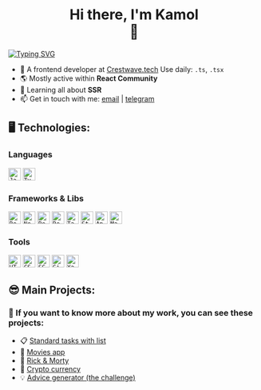 <h1 align='center'>
  Hi there, I'm Kamol <br/>
  👋 <br/>
</h1>

<!-- <p align='center'><samp>Frontend engineer, Web developer, average javaScript enjoyer</samp></p>
 -->

[![Typing SVG](https://readme-typing-svg.herokuapp.com?font=Fira+Code&size=22&pause=1000&center=true&width=1000&lines=average+javaScript+enjoyer)](https://git.io/typing-svg)

- 💼 A frontend developer at [Crestwave.tech](https://crestwavetech.ru/)
  Use daily: `.ts`, `.tsx`
- 🌎 Mostly active within **React Community**
- 📖 Learning all about **SSR**
- 📫 Get in touch with me: [email](https://khamidoff09@gmail.com) | [telegram](https://t.me/khamidoff09)

<!-- <p align='top'>&nbsp; &nbsp; <a href="https://t.me/khamidoff09" target="blank"><img align="center" src="https://upload.wikimedia.org/wikipedia/commons/8/82/Telegram_logo.svg" alt="kamolkhamidov" height="30" width="30"/></a>&nbsp; &nbsp;
<a href="https://linkedin.com/in/kamol-khamidov-a35022239" target="blank"><img align="center" src="https://upload.wikimedia.org/wikipedia/commons/8/81/LinkedIn_icon.svg" alt="kamolkhamidov" height="30" width="30"/></a>&nbsp; &nbsp;
</p>
 -->

## 🖥️ Technologies:

<section>
  <h3>Languages</h3>
  <p display=flex>
    <code><img title="JavaScript" height="25" src="https://cdn.jsdelivr.net/gh/devicons/devicon/icons/javascript/javascript-original.svg"></code>
    <code><img title="TypeScript" height="25" src="https://cdn.jsdelivr.net/gh/devicons/devicon/icons/typescript/typescript-original.svg"></code>
  <p>
  <h3>Frameworks & Libs</h3>
  <p>
    <code><img title="React" height="25" src="https://cdn.jsdelivr.net/gh/devicons/devicon/icons/react/react-original.svg"></code>
    <code><img title="NextJs" height="25" src="https://cdn.jsdelivr.net/gh/devicons/devicon/icons/nextjs/nextjs-original.svg"></code>
    <code><img title="Redux" height="25" src="https://cdn.jsdelivr.net/gh/devicons/devicon/icons/redux/redux-original.svg"></code>
    <code><img title="React Query" height="25" src="https://seeklogo.com/images/R/react-query-logo-1340EA4CE9-seeklogo.com.png"></code>
    <code><img title="Tailwind" height="25" src="https://cdn.jsdelivr.net/gh/devicons/devicon/icons/tailwindcss/tailwindcss-plain.svg"></code>
    <code><img title="Styled Components" height="25" src="https://miro.medium.com/max/636/1*7jRD5QhgARucFKvRHFxpOg.png"></code>
    <code><img title="Ant Design" height="25" src="https://iconape.com/wp-content/files/ro/370540/png/370540.png"></code>
    <code><img title="Material UI" height="25" src="https://cdn.jsdelivr.net/gh/devicons/devicon/icons/materialui/materialui-original.svg"></code>
  </p>
  <h3>Tools</h3>
  <p>
    <code><img title="HTML" height="25" src="https://cdn.jsdelivr.net/gh/devicons/devicon/icons/html5/html5-original.svg"></code>
    <code><img title="CSS" height="25" src="https://cdn.jsdelivr.net/gh/devicons/devicon/icons/css3/css3-original.svg"></code>
    <code><img title="SCSS" height="25" src="https://cdn.jsdelivr.net/gh/devicons/devicon/icons/sass/sass-original.svg"></code>
    <code><img title="Git" height="25" src="https://cdn.jsdelivr.net/gh/devicons/devicon/icons/git/git-original.svg"></code>
    <code><img title="Yarn" height="25" src="https://cdn.jsdelivr.net/gh/devicons/devicon/icons/yarn/yarn-original.svg"></code>
  </p>

## 😎 Main Projects:

### 🤔 If you want to know more about my work, you can see these projects:

- 📋 [Standard tasks with list](https://github.com/comeall09/working-with-lists)
- 🍿 [Movies app](https://github.com/comeall09/movies_app)
- 🌌 [Rick & Morty](https://github.com/comeall09/rick-n-morty)
- 💱 [Crypto currency](https://github.com/comeall09/crypto-currency_Vue_app)
- 💡 [Advice generator (the challenge)](https://github.com/comeall09/advice-generator)

